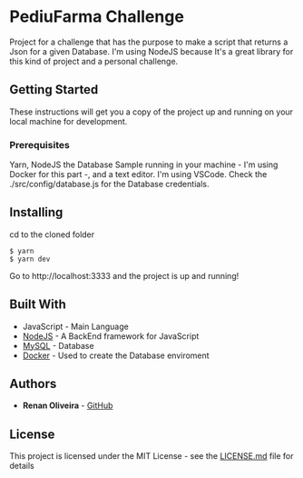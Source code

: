 # PediuFarma Challenge

Project for a challenge that has the purpose to make a script that returns a Json for a given Database. I'm using NodeJS because It's a great library for this kind of project and a personal challenge.

## Getting Started

These instructions will get you a copy of the project up and running on your local machine for development.

### Prerequisites

Yarn, NodeJS the Database Sample running in your machine - I'm using Docker for this part -, and a text editor. I'm using VSCode. Check the ./src/config/database.js for the Database credentials.

## Installing
cd to the cloned folder
```
$ yarn
$ yarn dev
```
Go to http://localhost:3333 and the project is up and running!

## Built With

* JavaScript - Main Language
* [NodeJS](https://nodejs.org/en/) - A BackEnd framework for JavaScript
* [MySQL](https://www.mysql.com/) - Database
* [Docker](https://www.docker.com//) - Used to create the Database enviroment

## Authors

* **Renan Oliveira** - [GitHub](https://github.com/lmaoclost)

## License

This project is licensed under the MIT License - see the [LICENSE.md](LICENSE.md) file for details
